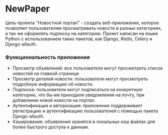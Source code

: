 # NewPaper
Цель проекта "Новостной портал" - создать веб-приложение, которое позволяет пользователям просматривать новости в разных категориях, а так же оформлять подписку на категорию.
Проект написан на языке Python с использованием таких пакетов, как Django, Redis, Celery и Django-allauth.

### Функциональность приложения
- Просмотр объявлений: все пользователи могут просмотреть список новостей на главной странице
- Просмотр деталей новости: пользователи могут просмотреть подробную информацию об новости.
- Подписка: пользователи могут подписаться на конкретную категорию, что бы им приходили уведомления на почту, при добавлении новой новости на портал.
- Аутентификация и авторизация: приложение поддерживает регистрацию и аутентификацию пользователей с помощью пакета Django-allauth.
- Кэширование: объявления хранятся в локальных кэш файлах для более быстрого доступа к данным.
